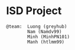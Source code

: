 # ISD Project

    @team:  Luong (greyhub)
            Nam (Namdv99)
            Minh (MinhPN101)
            Manh (htlmm99)
    
#
